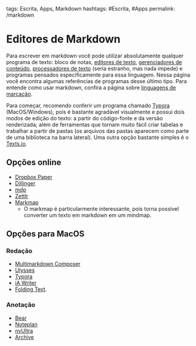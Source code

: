 tags: Escrita, Apps, Markdown
hashtags: #Escrita, #Apps
permalink: /markdown

# Editores de Markdown

Para escrever em markdown você pode utilizar absolutamente qualquer programa de texto: bloco de notas, [editores de texto](editores-de-texto), [gerenciadores de conteúdo](wikis), [processadores de texto](processadores-de-texto) (seria estranho, mas nada impede) e programas pensados especificamente para essa linguagem. Nessa página você encontra algumas referências de programas desse último tipo. Para entende como usar markdown, confira a página sobre [linguagens de marcação](https://gdct.blot.im/markup-languages#markdown).

Para começar, recomendo conferir um programa chamado [Typora](https://typora.io/) (MacOS/Windows), pois é bastante agradável visualmente e possui dois modos de edição do texto: a partir do código-fonte e da versão renderizada; além de ferramentas que tornam muito fácil criar tabelas e trabalhar a partir de pastas (os arquivos das pastas aparecem como parte de uma biblioteca na barra lateral). Uma outra opção bastante simples é o [Texts.io](http://texts.io/).
  

## Opções online

- [Dropbox Paper](https://paper.dropbox.com/)  
- [Dillinger](https://dillinger.io)  
- [mdp](http://mdp.tylingsoft.com)  
- [Zettlr](https://www.zettlr.com) 
- [Markmap](https://markmap.js.org)
	- O markmap é particularmente interessante, pois torna possível converter um texto em markdown em um mindmap.

## Opções para MacOS
 
### Redação  

- [Multimarkdown Composer](https://multimarkdown.com)  
- [Ulysses](https://ulysses.app/)  
- [Typora](https://typora.io/)  
- [iA Writer](https://ia.net/writer)  
- [Folding Text](http://www.foldingtext.com/).  
  
### Anotação  

- [Bear](https://bear.app/)  
- [Noteplan](https://noteplan.co)  
- [nvUltra](https://nvultra.com)
- [Archive](https://zettelkasten.de/the-archive/)
  
